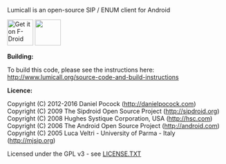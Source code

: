Lumicall is an open-source SIP / ENUM client for Android

[<img src="https://f-droid.org/badge/get-it-on.png" alt="Get it on F-Droid" height="60">](https://f-droid.org/app/org.lumicall.android)
<a href="https://play.google.com/store/apps/details?id=org.lumicall.android"><img src="https://play.google.com/intl/en_us/badges/images/generic/en_badge_web_generic.png" height="60"></a>

**Building:**

To build this code, please see the instructions here: http://www.lumicall.org/source-code-and-build-instructions


**Licence:**
	
Copyright (C) 2012-2016 Daniel Pocock (http://danielpocock.com)  
Copyright (C) 2009 The Sipdroid Open Source Project (http://sipdroid.org)  
Copyright (C) 2008 Hughes Systique Corporation, USA (http://hsc.com)  
Copyright (C) 2006 The Android Open Source Project (http://android.com)  
Copyright (C) 2005 Luca Veltri - University of Parma - Italy (http://mjsip.org)  

Licensed under the GPL v3 - see [LICENSE.TXT](https://github.com/opentelecoms-org/lumicall/blob/master/LICENSE.TXT)
